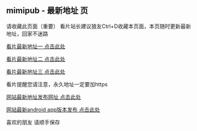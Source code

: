  <div data-target="readme-toc.content" class="Box-body px-5 pb-5">
<article class="markdown-body entry-content container-lg" itemprop="text"><h1 tabindex="-1" dir="auto">
<a id="user-content-mimi---最新地址-页" class="anchor" aria-hidden="true" tabindex="-1" href="#mimi---最新地址-页">
</a>mimipub - 最新地址 页</h1>
<p dir="auto">请收藏此页面（重要）
看片站长建议狼友Ctrl+D收藏本页面，本页随时更新最新地址，回家不迷路</p>
<p dir="auto"><a href="https://www.mimipub.com/" rel="nofollow">看片最新地址一 点击此处</a></p>
<p dir="auto"><a href="https://www.mimiporn.com/" rel="nofollow">看片最新地址二 点击此处</a></p>
<p dir="auto"><a href="https://www.b5257afcd-c69a68eda5bbe-0556674ce0.online/" rel="nofollow">看片最新地址三 点击此处</a></p>
<p dir="auto">看片提醒您请注意，永久地址一定要加https</p>
<p dir="auto"><a href="https://www.mimipub.site/" rel="nofollow">网站最新地址发布网址 点击此处</a></p>
<p dir="auto"><a href="https://github.com/mi69mi/mi69mi/blob/main/mimipubv3.0.apk" rel="nofollow">网站最新android app版本发布 点击此处</a></p>
<p dir="auto">喜欢的朋友 请顺手保存</p>
</article>
</div>
 </div>

